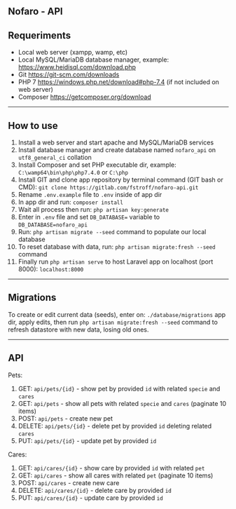 ## Nofaro - API

## Requeriments

- Local web server (xampp, wamp, etc)
- Local MySQL/MariaDB database manager, example: https://www.heidisql.com/download.php
- Git https://git-scm.com/downloads
- PHP 7 https://windows.php.net/download#php-7.4 (if not included on web server)
- Composer https://getcomposer.org/download

- - - - -

## How to use

1. Install a web server and start apache and MySQL/MariaDB services
2. Install database manager and create database named `nofaro_api` on `utf8_general_ci` collation
3. Install Composer and set PHP executable dir, example: `C:\wamp64\bin\php\php7.4.0` or `C:\php`
4. Install GIT and clone app repository by terminal command (GIT bash or CMD): `git clone https://gitlab.com/fstroff/nofaro-api.git`
5. Rename `.env.example` file to `.env` inside of app dir
6. In app dir and run: `composer install`
7. Wait all process then run: `php artisan key:generate`
8. Enter in `.env` file and set `DB_DATABASE=` variable to `DB_DATABASE=nofaro_api`
9. Run: `php artisan migrate --seed` command to populate our local database
10. To reset database with data, run: `php artisan migrate:fresh --seed` command
11. Finally run `php artisan serve` to host Laravel app on localhost (port 8000): `localhost:8000`

- - - - -

## Migrations

To create or edit current data (seeds), enter on: `./database/migrations` app dir, apply edits, then run `php artisan migrate:fresh --seed` command to refresh datastore with new data, losing old ones.

- - - - -

## API

Pets:
1. GET: `api/pets/{id}` - show pet by provided `id` with related `specie` and `cares`
2. GET: `api/pets` - show all pets with related `specie` and `cares` (paginate 10 items)
3. POST: `api/pets` - create new pet
4. DELETE: `api/pets/{id}` - delete pet by provided `id` deleting related `cares`
5. PUT: `api/pets/{id}` - update pet by provided `id`

Cares:
1. GET: `api/cares/{id}` - show care by provided `id` with related `pet`
2. GET: `api/cares` - show all cares with related `pet` (paginate 10 items)
3. POST: `api/cares` - create new care
4. DELETE: `api/cares/{id}` - delete care by provided `id`
5. PUT: `api/cares/{id}` - update care by provided `id`
